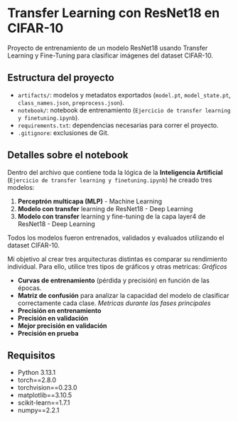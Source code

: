 # Transfer Learning con ResNet18 en CIFAR-10
Proyecto de entrenamiento de un modelo ResNet18 usando Transfer Learning y Fine-Tuning para clasificar imágenes del dataset CIFAR-10.

## Estructura del proyecto
- `artifacts/`: modelos y metadatos exportados (`model.pt`, `model_state.pt`, `class_names.json`, `preprocess.json`).
- `notebook/`: notebook de entrenamiento (`Ejercicio de transfer learning y finetuning.ipynb`).
- `requirements.txt`: dependencias necesarias para correr el proyecto.
- `.gitignore`: exclusiones de Git.


## Detalles sobre el notebook
Dentro del archivo que contiene toda la lógica de la **Inteligencia Artificial** (`Ejercicio de transfer learning y finetuning.ipynb`) he creado tres modelos:
1. **Perceptrón multicapa (MLP)** - Machine Learning
2. **Modelo con transfer** learning de ResNet18 - Deep Learning
3. **Modelo con transfer** learning y fine-tuning de la capa layer4 de ResNet18 - Deep Learning

Todos los modelos fueron entrenados, validados y evaluados utilizando el dataset CIFAR-10. 

Mi objetivo al crear tres arquitecturas distintas es comparar su rendimiento individual. Para ello, utilice tres tipos de gráficos y otras metricas: 
*Gráficos*
- **Curvas de entrenamiento** (pérdida y precisión) en función de las épocas.
- **Matriz de confusión** para analizar la capacidad del modelo de clasificar correctamente cada clase.
*Metricas durante las fases principales*
- **Precisión en entrenamiento**
- **Precisión en validación**
- **Mejor precisión en validación**
- **Precisión en prueba**

## Requisitos
- Python 3.13.1
- torch==2.8.0
- torchvision==0.23.0
- matplotlib==3.10.5
- scikit-learn==1.7.1
- numpy==2.2.1